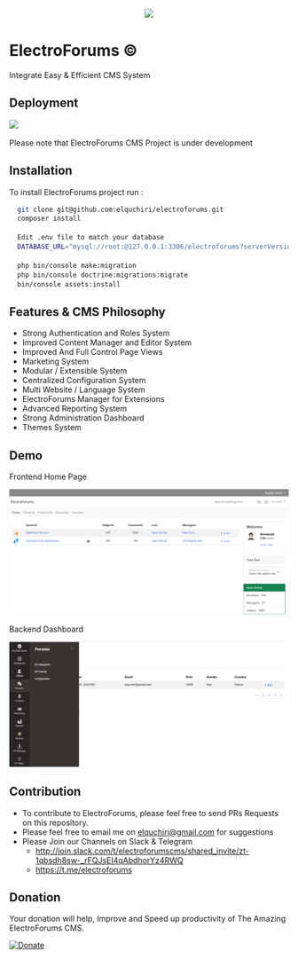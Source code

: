 <p align="center">
<img src="https://github.com/elquchiri/electroforums/blob/master/public/images/">
</p>

# ElectroForums &copy;

Integrate Easy & Efficient CMS System

## Deployment
![](https://img.shields.io/github/last-commit/elquchiri/electroforums?label=In%20Active%20Development)

Please note that ElectroForums CMS Project is under development

## Installation

To install ElectroForums project run :

```bash
  git clone git@github.com:elquchiri/electroforums.git
  composer install
  
  Edit .env file to match your database
  DATABASE_URL="mysql://root:@127.0.0.1:3306/electroforums?serverVersion=8&charset=utf8mb4"
  
  php bin/console make:migration
  php bin/console doctrine:migrations:migrate
  bin/console assets:install
```


## Features & CMS Philosophy

- Strong Authentication and Roles System
- Improved Content Manager and Editor System
- Improved And Full Control Page Views
- Marketing System
- Modular / Extensible System
- Centralized Configuration System
- Multi Website / Language System
- ElectroForums Manager for Extensions
- Advanced Reporting System
- Strong Administration Dashboard
- Themes System


## Demo

Frontend Home Page

![image](public/images/frontend-demo.png)

Backend Dashboard

![image](public/images/backend-demo.png)

## Contribution

- To contribute to ElectroForums, please feel free to send PRs Requests on this repository.
- Please feel free to email me on [elquchiri@gmail.com](mailto:elquchiri@gmail.com) for suggestions
- Please Join our Channels on Slack & Telegram
   - http://join.slack.com/t/electroforumscms/shared_invite/zt-1qbsdh8sw-_rFQJsEI4qAbdhorYz4RWQ
   - https://t.me/electroforums

## Donation

Your donation will help, Improve and Speed up productivity of The Amazing ElectroForums CMS.

[![Donate](https://img.shields.io/badge/Donate-Buymeacoffee-green.svg)](https://www.buymeacoffee.com/elquchiriw?new=1)
